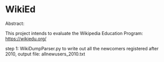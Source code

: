 # WikiEd
Abstract: 

This project intends to evaluate the Wikipedia Education Program: https://wikiedu.org/


step 1: WikiDumpParser.py to write out all the newcomers registered after 2010, output file: allnewusers_2010.txt

